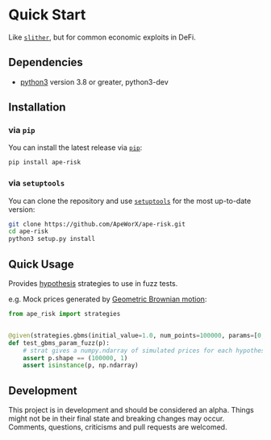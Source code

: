 # Quick Start

Like [`slither`](https://github.com/crytic/slither), but for common economic exploits in DeFi.

## Dependencies

* [python3](https://www.python.org/downloads) version 3.8 or greater, python3-dev

## Installation

### via `pip`

You can install the latest release via [`pip`](https://pypi.org/project/pip/):

```bash
pip install ape-risk
```

### via `setuptools`

You can clone the repository and use [`setuptools`](https://github.com/pypa/setuptools) for the most up-to-date version:

```bash
git clone https://github.com/ApeWorX/ape-risk.git
cd ape-risk
python3 setup.py install
```

## Quick Usage

Provides [hypothesis](https://github.com/HypothesisWorks/hypothesis) strategies to use in fuzz tests.

e.g. Mock prices generated by [Geometric Brownian motion](https://en.wikipedia.org/wiki/Geometric_Brownian_motion):

```python
from ape_risk import strategies


@given(strategies.gbms(initial_value=1.0, num_points=100000, params=[0, 0.005]))
def test_gbms_param_fuzz(p):
    # strat gives a numpy.ndarray of simulated prices for each hypothesis run
    assert p.shape == (100000, 1)
    assert isinstance(p, np.ndarray)
```

## Development

This project is in development and should be considered an alpha.
Things might not be in their final state and breaking changes may occur.
Comments, questions, criticisms and pull requests are welcomed.
